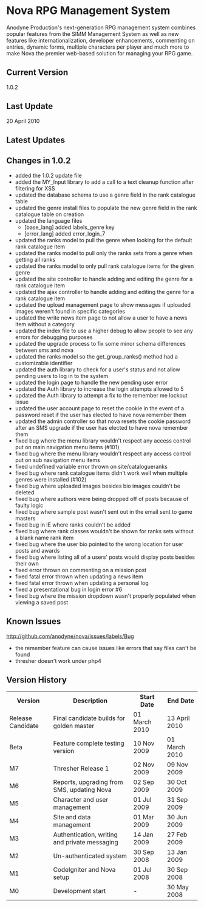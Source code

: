 Nova RPG Management System
==========================
Anodyne Production's next-generation RPG management system combines popular features from the SIMM Management System as well as new features like internationalization, developer enhancements, commenting on entries, dynamic forms, multiple characters per player and much more to make Nova the premier web-based solution for managing your RPG game.

Current Version
---------------
1.0.2

Last Update
-----------
20 April 2010

Latest Updates
--------------

Changes in 1.0.2
----------------
* added the 1.0.2 update file
* added the MY\_Input library to add a call to a text cleanup function after filtering for XSS
* updated the database schema to use a genre field in the rank catalogue table
* updated the genre install files to populate the new genre field in the rank catalogue table on creation
* updated the language files
    * [base\_lang] added labels_genre key
    * [error\_lang] added error_login_7
* updated the ranks model to pull the genre when looking for the default rank catalogue item
* updated the ranks model to pull only the ranks sets from a genre when getting all ranks
* updated the ranks model to only pull rank catalogue items for the given genre
* updated the site controller to handle adding and editing the genre for a rank catalogue item
* updated the ajax controller to handle adding and editing the genre for a rank catalogue item
* updated the upload management page to show messages if uploaded images weren't found in specific categories
* updated the write news item page to not allow a user to have a news item without a category
* updated the index file to use a higher debug to allow people to see any errors for debugging purposes
* updated the upgrade process to fix some minor schema differences between sms and nova
* updated the ranks model so the get\_group\_ranks() method had a customizable identifier
* updated the auth library to check for a user's status and not allow pending users to log in to the system
* updated the login page to handle the new pending user error
* updated the Auth library to increase the login attempts allowed to 5
* updated the Auth library to attempt a fix to the remember me lockout issue
* updated the user account page to reset the cookie in the event of a password reset if the user has elected to have nova remember them
* updated the admin controller so that nova resets the cookie password after an SMS upgrade if the user has elected to have nova remember them
* fixed bug where the menu library wouldn't respect any access control put on main navigation menu items (#101)
* fixed bug where the menu library wouldn't respect any access control put on sub navigation menu items
* fixed undefined variable error thrown on site/catalogueranks
* fixed bug where rank catalogue items didn't work well when multiple genres were installed (#102)
* fixed bug where uploaded images besides bio images couldn't be deleted
* fixed bug where authors were being dropped off of posts because of faulty logic
* fixed bug where sample post wasn't sent out in the email sent to game masters
* fixed bug in IE where ranks couldn't be added
* fixed bug where rank classes wouldn't be shown for ranks sets without a blank name rank item
* fixed bug where the user bio pointed to the wrong location for user posts and awards
* fixed bug where listing all of a users' posts would display posts besides their own
* fixed error thrown on commenting on a mission post
* fixed fatal error thrown when updating a news item
* fixed fatal error thrown when updating a personal log
* fixed a presentational bug in login error #6
* fixed bug where the mission dropdown wasn't properly populated when viewing a saved post

Known Issues
------------
http://github.com/anodyne/nova/issues/labels/Bug

* the remember feature can cause issues like errors that say files can't be found
* thresher doesn't work under php4

Version History
---------------
<table>
	<tr>
		<th>Version</th><th>Description</th><th>Start Date</th><th>End Date</th>
	</tr>
	<tr>
		<td>Release Candidate</td><td>Final candidate builds for golden master</td><td>01 March 2010</td><td>13 April 2010</td>
	</tr>
	<tr>
		<td>Beta</td><td>Feature complete testing version</td><td>10 Nov 2009</td><td>01 March 2010</td>
	</tr>
	<tr>
		<td>M7</td><td>Thresher Release 1</td><td>02 Nov 2009</td><td>09 Nov 2009</td>
	</tr>
	<tr>
		<td>M6</td><td>Reports, upgrading from SMS, updating Nova</td><td>02 Sep 2009</td><td>30 Oct 2009</td>
	</tr>
	<tr>
		<td>M5</td><td>Character and user management</td><td>01 Jul 2009</td><td>31 Sep 2009</td>
	</tr>
	<tr>
		<td>M4</td><td>Site and data management</td><td>01 Mar 2009</td><td>30 Jun 2009</td>
	</tr>
	<tr>
		<td>M3</td><td>Authentication, writing and private messaging</td><td>14 Jan 2009</td><td>27 Feb 2009</td>
	</tr>
	<tr>
		<td>M2</td><td>Un-authenticated system</td><td>30 Sep 2008</td><td>13 Jan 2009</td>
	</tr>
	<tr>
		<td>M1</td><td>CodeIgniter and Nova setup</td><td>01 Jul 2008</td><td>30 Sep 2008</td>
	</tr>
	<tr>
		<td>M0</td><td>Development start</td><td>-</td><td>30 May 2008</td>
	</tr>
</table>